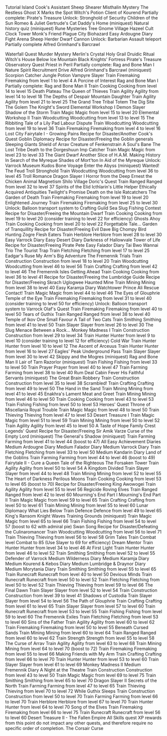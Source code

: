 Tutorial Island
Cook's Assistant 
Sheep Shearer 
Misthalin Mystery 
The Restless Ghost 
X Marks the Spot 
Witch's Potion 
Client of Kourend 
Partially complete: Pirate's Treasure 
Unlock: Stronghold of Security
Children of the Sun 
Romeo & Juliet 
Gertrude's Cat 
Daddy's Home  (miniquest)
Natural history quiz (miniquest)
Rune Mysteries 
Tree Gnome Village 
Hazeel Cult 
Clock Tower 
Monk's Friend 
Plague City 
Biohazard 
Easy Ardougne Diary
Fight Arena 
Sheep Herder 
Dwarf Cannon 
Unlock: Barbarian Assault teleport
Partially complete Alfred Grimhand's Barcrawl 

Waterfall Quest 
Murder Mystery 
Merlin's Crystal 
Holy Grail 
Druidic Ritual 
Witch's House 
Below Ice Mountain 
Black Knights' Fortress 
Pirate's Treasure 
Observatory Quest 
Priest in Peril 
Partially complete: Rag and Bone Man I 
Nature Spirit 
Recruitment Drive 
Alfred Grimhand's Barcrawl  (miniquest)
Scorpion Catcher 
Jungle Potion 
Vampyre Slayer 
Train Firemaking Firemaking from level 1 to level 4 
A Porcine of Interest 
Rag and Bone Man I 
Partially complete: Rag and Bone Man II 
Train Cooking Cooking from level 14 to level 15 
Death Plateau 
The Queen of Thieves 
Train Agility Agility from level 14 to level 18 
The Depths of Despair 
Mountain Daughter 
Train Agility Agility from level 21 to level 25 
The Grand Tree 
Tribal Totem 
The Dig Site 
The Golem 
The Knight's Sword 
Elemental Workshop I 
Demon Slayer 
Shadow of the Storm 
Train Magic Magic from level 15 to level 20 
Elemental Workshop II 
Train Woodcutting Woodcutting from level 13 to level 15 
The Ribbiting Tale of a Lily Pad Labour Dispute 
Train Woodcutting Woodcutting from level 19 to level 36 
Train Firemaking Firemaking from level 4 to level 16 
Lost City 
Fairytale I - Growing Pains 
Recipe for Disaster/Another Cook's Quest 
Goblin Diplomacy 
Recipe for Disaster/Freeing the Goblin generals 
Sleeping Giants 
Shield of Arrav 
Creature of Fenkenstrain 
A Soul's Bane 
The Lost Tribe 
Death to the Dorgeshuun 
Imp Catcher 
Train Magic Magic from level 23 to level 33 
The Giant Dwarf 
Another Slice of H.A.M. 
Making History 
In Search of the Myreque 
Shades of Mort'ton 
In Aid of the Myreque 
Unlock: Varrock Museum Kudos
Bone Voyage 
Enter the Abyss  (miniquest)
Wanted! 
The Feud 
Troll Stronghold 
Train Woodcutting Woodcutting from level 36 to level 45 
Troll Romance 
Dragon Slayer I 
Horror from the Deep 
Ernest the Chicken 
Animal Magnetism 
Shilo Village 
Doric's Quest 
Train Ranged Ranged from level 32 to level 37 
Spirits of the Elid 
Icthlarin's Little Helper 
Ethically Acquired Antiquities 
Twilight's Promise 
Death on the Isle 
Ratcatchers 
The Garden of Death 
Train Firemaking Firemaking from level 19 to level 20 
Enlightened Journey 
Train Firemaking Firemaking from level 25 to level 30 
Unlock: Balloon transport system to Crafting Guild
Sea Slug 
Fishing Contest 
Recipe for Disaster/Freeing the Mountain Dwarf 
Train Cooking Cooking from level 19 to level 20 (consider training to level 22 for efficiency) 
Ghosts Ahoy 
Train Cooking Cooking from level 20 to level 22 
Forgettable Tale... 
Garden of Tranquillity 
Recipe for Disaster/Freeing Evil Dave 
Big Chompy Bird Hunting 
Zogre Flesh Eaters 
Train Herblore Herblore from level 28 to level 30 
Easy Varrock Diary
Easy Desert Diary
Darkness of Hallowvale 
Tower of Life 
Recipe for Disaster/Freeing Pirate Pete 
Easy Falador Diary
Tai Bwo Wannai Trio 
The Tourist Trap 
Train Fletching Fletching from level 17 to level 25 
Eadgar's Ruse 
My Arm's Big Adventure 
The Fremennik Trials 
Train Construction Construction from level 18 to level 20 
Train Woodcutting Woodcutting from level 46 to level 56 
Train Crafting Crafting from level 42 to level 46 
The Fremennik Isles 
Getting Ahead 
Train Cooking Cooking from level 36 to level 41 
Recipe for Disaster/Freeing the Lumbridge Guide 
Recipe for Disaster/Freeing Skrach Uglogwee 
Haunted Mine 
Train Mining Mining from level 38 to level 40 
Easy Karamja Diary
Watchtower 
Prince Ali Rescue 
Contact! 
Train Magic Magic from level 44 to level 46 
The Eyes of Glouphrie 
Temple of the Eye 
Train Firemaking Firemaking from level 31 to level 40 (consider training to level 50 for efficiency) 
Unlock: Balloon transport system to Varrock
Olaf's Quest 
Train Firemaking Firemaking from level 40 to level 50 
Tears of Guthix 
Train Ranged Ranged from level 38 to level 40 
Temple of Ikov 
One Small Favour 
A Tail of Two Cats 
Train Smithing Smithing from level 41 to level 50 
Train Slayer Slayer from level 26 to level 30 
The Slug Menace 
Between a Rock... 
Monkey Madness I 
Train Construction Construction from level 29 to level 34 
Train Hunter Hunter from level 9 to level 10 (consider training to level 12 for efficiency) 
Cold War 
Train Hunter Hunter from level 10 to level 12 
The Ascent of Arceuus 
Train Hunter Hunter from level 16 to level 27 
Eagles' Peak 
Underground Pass 
Train Slayer Slayer from level 30 to level 42 
Skippy and the Mogres  (miniquest)
Rag and Bone Man II 
Lair of Tarn Razorlor  (miniquest)
Train Fishing Fishing from level 33 to level 50 
Train Prayer Prayer from level 40 to level 47 
Train Farming Farming from level 38 to level 40 
Rum Deal 
Cabin Fever 
His Faithful Servants  (miniquest)
The Great Brain Robbery 
Train Construction Construction from level 35 to level 38 
Scrambled! 
Train Crafting Crafting from level 49 to level 50 
The Hand in the Sand 
Train Mining Mining from level 41 to level 45 
Enakhra's Lament 
Meat and Greet 
Train Mining Mining from level 46 to level 50 
Train Cooking Cooking from level 43 to level 53 
Train Fishing Fishing from level 50 to level 53 
Heroes' Quest 
Throne of Miscellania 
Royal Trouble 
Train Magic Magic from level 48 to level 50 
Train Thieving Thieving from level 47 to level 53 
Desert Treasure I 
Train Magic Magic from level 51 to level 59 
Train Mining Mining from level 50 to level 52 
Train Agility Agility from level 45 to level 50 
A Taste of Hope 
Family Crest 
Legends' Quest 
Recipe for Disaster/Freeing Sir Amik Varze 
Curse of the Empty Lord  (miniquest)
The General's Shadow  (miniquest)
Train Farming Farming from level 41 to level 44 (boost to 47) 
All Easy Achievement Diaries
Medium Ardougne Diary
Medium Falador Diary
Medium Varrock Diary
Train Fletching Fletching from level 33 to level 50 
Medium Kandarin Diary
Land of the Goblins 
Train Farming Farming from level 44 to level 46 (boost to 49) 
Fairytale II - Cure a Queen 
Tale of the Righteous 
The Forsaken Tower 
Train Agility Agility from level 50 to level 54 
A Kingdom Divided 
Train Slayer Slayer from level 44 to level 48 
Train Mining Mining from level 52 to level 55 
The Heart of Darkness 
Perilous Moons 
Train Cooking Cooking from level 53 to level 65 (boost to 70) 
Recipe for Disaster/Freeing King Awowogei 
Train Agility Agility from level 55 to level 56 
Regicide 
Roving Elves 
Train Ranged Ranged from level 42 to level 60 
Mourning's End Part I 
Mourning's End Part II 
Train Magic Magic from level 59 to level 65 
Train Crafting Crafting from level 50 to level 61 
Train Mining Mining from level 55 to level 60 
Lunar Diplomacy 
What Lies Below 
Train Defence Defence from level 49 to level 65 
King's Ransom 
Knight Waves Training Grounds (miniquest)
Train Magic Magic from level 65 to level 66 
Train Fishing Fishing from level 54 to level 57 (boost to 62 with admiral pie) 
Swan Song 
Recipe for Disaster/Defeating the Culinaromancer 
Train Woodcutting Woodcutting from level 56 to level 71 
Train Thieving Thieving from level 56 to level 58 
Grim Tales 
Train Combat level Combat to 85 (Use Slayer to 69 for efficiency)
Dream Mentor 
Train Hunter Hunter from level 34 to level 46 
At First Light 
Train Hunter Hunter from level 46 to level 52 
Train Smithing Smithing from level 52 to level 55 
Defender of Varrock 
Medium Wilderness Diary
Medium Karamja Diary
Medium Kourend & Kebos Diary
Medium Lumbridge & Draynor Diary
Medium Morytania Diary
Train Smithing Smithing from level 55 to level 65 
Train Runecraft Runecraft from level 40 to level 50 
Devious Minds 
Train Runecraft Runecraft from level 50 to level 52 
Train Fletching Fletching from level 50 to level 52 
Train Thieving Thieving from level 59 to level 66 
The Final Dawn 
Train Slayer Slayer from level 52 to level 54 
Train Construction Construction from level 39 to level 41 
Shadows of Custodia 
Train Slayer Slayer from level 54 to level 56 
The Path of Glouphrie 
Train Crafting Crafting from level 61 to level 65 
Train Slayer Slayer from level 57 to level 60 
Train Runecraft Runecraft from level 53 to level 55 
Train Fishing Fishing from level 59 to level 60 
The Fremennik Exiles 
Train Fletching Fletching from level 53 to level 60 
Sins of the Father 
Train Agility Agility from level 60 to level 62 
Train Firemaking Firemaking from level 50 to level 55 
Beneath Cursed Sands 
Train Mining Mining from level 60 to level 64 
Train Ranged Ranged from level 60 to level 62 
Train Strength Strength from level 55 to level 58 
The Curse of Arrav 
Train Agility Agility from level 63 to level 68 
Train Mining Mining from level 64 to level 70 (boost to 72) 
Train Firemaking Firemaking from level 55 to level 66 
Making Friends with My Arm 
Train Crafting Crafting from level 66 to level 70 
Train Hunter Hunter from level 53 to level 60 
Train Slayer Slayer from level 61 to level 69 
Monkey Madness II 
Medium Fremennik Diary
A Night at the Theatre 
Train Construction Construction from level 43 to level 50 
Train Magic Magic from level 69 to level 75 
Train Smithing Smithing from level 65 to level 70 
Dragon Slayer II 
Secrets of the North 
Train Farming Farming from level 47 to level 65 
Train Thieving Thieving from level 70 to level 72 
While Guthix Sleeps 
Train Construction Construction from level 50 to level 70 
Train Farming Farming from level 66 to level 70 
Train Herblore Herblore from level 67 to level 70 
Train Hunter Hunter from level 64 to level 70 
Song of the Elves 
Train Firemaking Firemaking from level 66 to level 75 
Train Runecraft Runecraft from level 56 to level 60 
Desert Treasure II - The Fallen Empire 
All Skills quest XP rewards from this point do not impact any other quests, and therefore require no specific order of completion.
The Corsair Curse 
